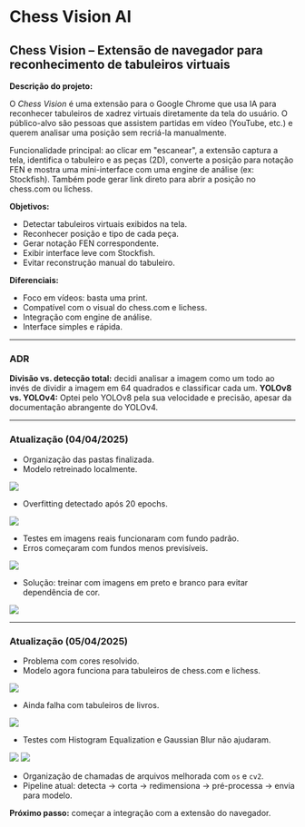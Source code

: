 # Chess Vision AI

## Chess Vision – Extensão de navegador para reconhecimento de tabuleiros virtuais

**Descrição do projeto:**

O *Chess Vision* é uma extensão para o Google Chrome que usa IA para reconhecer tabuleiros de xadrez virtuais diretamente da tela do usuário. O público-alvo são pessoas que assistem partidas em vídeo (YouTube, etc.) e querem analisar uma posição sem recriá-la manualmente.

Funcionalidade principal: ao clicar em "escanear", a extensão captura a tela, identifica o tabuleiro e as peças (2D), converte a posição para notação FEN e mostra uma mini-interface com uma engine de análise (ex: Stockfish). Também pode gerar link direto para abrir a posição no chess.com ou lichess.

**Objetivos:**

* Detectar tabuleiros virtuais exibidos na tela.
* Reconhecer posição e tipo de cada peça.
* Gerar notação FEN correspondente.
* Exibir interface leve com Stockfish.
* Evitar reconstrução manual do tabuleiro.

**Diferenciais:**

* Foco em vídeos: basta uma print.
* Compatível com o visual do chess.com e lichess.
* Integração com engine de análise.
* Interface simples e rápida.

---

### ADR

**Divisão vs. detecção total:** decidi analisar a imagem como um todo ao invés de dividir a imagem em 64 quadrados e classificar cada um.
**YOLOv8 vs. YOLOv4:** Optei pelo YOLOv8 pela sua velocidade e precisão, apesar da documentação abrangente do YOLOv4.

---

### Atualização (04/04/2025)

* Organização das pastas finalizada.
* Modelo retreinado localmente.
  
![](img/trainImg.png)

* Overfitting detectado após 20 epochs.
  
![](img/trainImg2.png)

* Testes em imagens reais funcionaram com fundo padrão.
* Erros começaram com fundos menos previsíveis.
  
![](img/beforeChessImg.jpg)

* Solução: treinar com imagens em preto e branco para evitar dependência de cor.
  
![](img/afterChessImg.jpg)

---

### Atualização (05/04/2025)

* Problema com cores resolvido.
* Modelo agora funciona para tabuleiros de chess.com e lichess.
  
![](img/lichesBoard.jpg)

* Ainda falha com tabuleiros de livros.
  
![](img/bookChessImg.jpg)

* Testes com Histogram Equalization e Gaussian Blur não ajudaram.
  
![](img/histogram_equalized.png) 
![](img/gaussian_blur.png)

* Organização de chamadas de arquivos melhorada com `os` e `cv2`.
* Pipeline atual: detecta → corta → redimensiona → pré-processa → envia para modelo.

**Próximo passo:** começar a integração com a extensão do navegador.

